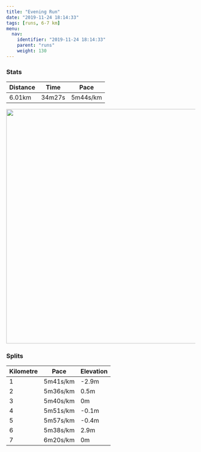 ```yaml
---
title: "Evening Run"
date: "2019-11-24 18:14:33"
tags: [runs, 6-7 km]
menu:
  nav:
    identifier: "2019-11-24 18:14:33"
    parent: "runs"
    weight: 130
---
```


### Stats

| Distance | Time | Pace |
|----------|------|------|
|6.01km|34m27s|5m44s/km|

<img src='https://maps.googleapis.com/maps/api/staticmap?maptype=terrain&path=enc:qkjeI`pyLI_DJWp@`@N\PRFTBRJfB?d@G|C@r@GbAJfBKnAF~@CLLLJ`@p@Nh@D`@HPLNRr@hAj@hBhAzBbC|CXl@FV`@VFLV~@|@nBPp@j@|A~A|Ft@hD`@xBlBbOn@|F`@fDHdAFb@Dv@ELQHGCCOOoBBBBFPtAPjCAPGZF~@BzAC~D@`BD`CM|J@t@GfC?h@D~@?PG`@Ad@QbAIrBYhECt@_@hEE`AEtIFfERnFj@~GPpA`@vBt@vEZzAdBbFVhAQQm@yAoAqDI]e@sCaAkHc@aFGsAKy@OaGI{AAkD@cEBc@He@F}BLqACw@Hk@H_BJsAPeABm@Ri@Fc@@cAEkCFgAAg@E_@HyBGgAAuIBcB?sCHq@DmAQeES{BGU?DHf@Dr@DRBFPGBGEk@q@kEw@aEm@kEw@sEe@qDe@gCk@wCk@aCo@wBUk@k@sB_@iBa@eCKMQIYg@mAmA_AuAcA{B[gAa@kAIS_@i@]QeASm@@SGGQG_@IM?qCBYDcACeBFqBIk@G_CUgAO]EEIAK?EDI?IKIUa@]We@&key=AIzaSyBPVQ_iynBzLujdhfLzy8Z-5zczbktE55k&size=800x800&scale=2&markers=color:yellow|label:S|53.47017,-2.26577&markers=color:green|label:F|53.470550000000024,-2.2647799999999974' width='625' />

### Splits

| Kilometre | Pace | Elevation |
|------|------|-----------|
|1|5m41s/km|-2.9m|
|2|5m36s/km|0.5m|
|3|5m40s/km|0m|
|4|5m51s/km|-0.1m|
|5|5m57s/km|-0.4m|
|6|5m38s/km|2.9m|
|7|6m20s/km|0m|
